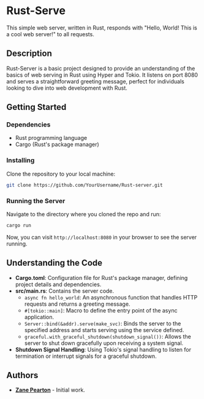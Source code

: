 
# Rust-Serve

This simple web server, written in Rust, responds with "Hello, World! This is a cool web server!" to all requests.

## Description

Rust-Server is a basic project designed to provide an understanding of the basics of web serving in Rust using Hyper and Tokio. It listens on port 8080 and serves a straightforward greeting message, perfect for individuals looking to dive into web development with Rust.

## Getting Started

### Dependencies

- Rust programming language
- Cargo (Rust's package manager)

### Installing

Clone the repository to your local machine:

```bash
git clone https://github.com/YourUsername/Rust-server.git
```

### Running the Server

Navigate to the directory where you cloned the repo and run:

```bash
cargo run
```

Now, you can visit `http://localhost:8080` in your browser to see the server running.

## Understanding the Code

- **Cargo.toml**: Configuration file for Rust's package manager, defining project details and dependencies.
- **src/main.rs**: Contains the server code.
  - `async fn hello_world`: An asynchronous function that handles HTTP requests and returns a greeting message.
  - `#[tokio::main]`: Macro to define the entry point of the async application.
  - `Server::bind(&addr).serve(make_svc)`: Binds the server to the specified address and starts serving using the service defined.
  - `graceful.with_graceful_shutdown(shutdown_signal())`: Allows the server to shut down gracefully upon receiving a system signal.
- **Shutdown Signal Handling**: Using Tokio's signal handling to listen for termination or interrupt signals for a graceful shutdown.


## Authors

- **[Zane Pearton](https://github.com/zanepearton)** - Initial work.

